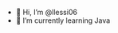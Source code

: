 - 👋 Hi, I’m @llessi06
- 🌱 I’m currently learning Java

<!---
llessi06/llessi06 is a ✨ special ✨ repository because its `README.md` (this file) appears on your GitHub profile.
You can click the Preview link to take a look at your changes.
--->
